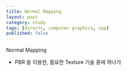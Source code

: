 ```yaml
---
title: Normal Mapping
layout: post
category: study
tags: [directx, computer graphics, cpp]
published: false
---
```


Normal Mapping 

* PBR 을 이용한, 필요한 Texture 기술 중에 하나가  